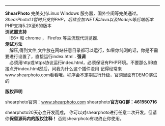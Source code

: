 ---
  
  
  **ShearPhoto** 完美支持Linux Windows 服务器，国外空间等完美通过。
  *ShearPhoto1.1暂时只支持PHP，后续会加.NET和Java以及Nodejs等后端版本*
  PHP支持5.2X至6的版本  
**浏览器支持**  
    &emsp;IE6+ 和 chrome ， Firefox 等主流现代浏览器.  
**测试方法**  
    &emsp;解压,得到文件,文件放在网站任意目录都可以运行，如果你纯测的话，你是不需要进行设置了，直接运行index.html .
**强调**  
    &emsp;必须用http或https协议运行index.html，必须保证有PHP环境。不要那么SB直接点开index.html然后，问我为什么这个插件没用  记得经常来www.shearphoto.com看看哦，程序会不定期进行升级，官网里面有DEMO演试的

**版权声明**  

shearphoto官网：www.shearphoto.com shearphoto**官方QQ群：461550716**

shearphoto20天心血开发而成， 你可以对shearphoto进行任意二次开发，但请你**保留源码内的版权注释！** 否则shearphoto有权终止你使用。
